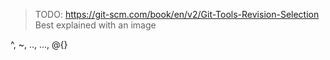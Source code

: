 > TODO:
> https://git-scm.com/book/en/v2/Git-Tools-Revision-Selection
> Best explained with an image
> 
^, ~, .., ..., @{}